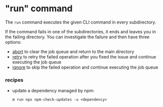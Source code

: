 # "run" command

The `run` command executes the given CLI command in every subdirectory.

If the command fails in one of the subdirectories, it ends and leaves you in the
failing directory. You can investigate the failure and then have three options:

- [abort](abort.md) to clear the job queue and return to the main directory
- [retry](retry.md) to retry the failed operation after you fixed the issue and
  continue executing the job queue
- [ignore](ignore.md) to skip the failed operation and continue executing the
  job queue

### recipes

- update a dependency managed by npm:

  ```
  m run npx npm-check-updates -u <dependency>
  ```
